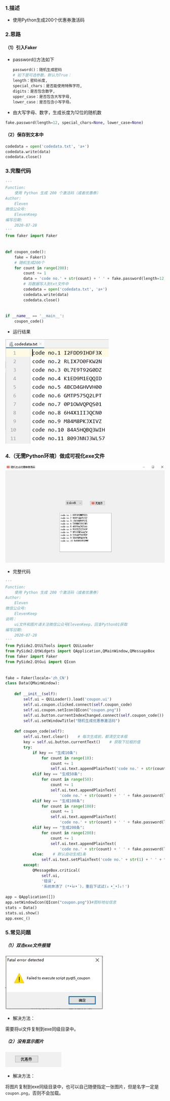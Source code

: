 ### 1.描述

- 使用Python生成200个优惠券激活码

### 2.思路

#### （1）引入Faker

- password()方法如下

  ```python
  password()：随机生成密码
  # 如下是可选参数，默认为True：
  length：密码长度,
  special_chars：是否能使用特殊字符,
  digits：是否包含数字,
  upper_case：是否包含大写字母,
  lower_case：是否包含小写字母。
  ```

- 由大写字母、数字，生成长度为12位的随机数
```python
fake.password(length=12, special_chars=None, lower_case=None)
```

#### （2）保存到文本中

```python
codedata = open('codedata.txt', 'a+')
codedata.write(data)
codedata.close()
```

### 3.完整代码

```python
'''
Function:
	使用 Python 生成 200 个激活码（或者优惠券）
Author:
	Eleven
微信公众号:
	ElevenKeep
编写日期:
	2020-07-28
'''
from faker import Faker


def coupon_code():
    fake = Faker()
    # 随机生成200个
    for count in range(200):
        count += 1
        data = 'code no.' + str(count) + ' ' + fake.password(length=12, special_chars=None, lower_case=None) + '\n'
        # 将数据写入到txt文件中
        codedata = open('codedata.txt', 'a+')
        codedata.write(data)
        codedata.close()


if __name__ == '__main__':
    coupon_code()

```

- 运行结果

![image-20200728132550764](assets/image-20200728132550764.png)

### 4.（无需Python环境）做成可视化exe文件

![image-20200728155346460](assets/image-20200728155346460.png)

- 完整代码

```python
'''
Function:
	使用 Python 生成 200 个激活码（或者优惠券）
Author:
	Eleven
微信公众号:
	ElevenKeep
说明：
    ui文件和图片请关注微信公众号ElevenKeep，回复Python01获取
编写日期:
	2020-07-28
'''
from PySide2.QtUiTools import QUiLoader
from PySide2.QtWidgets import QApplication,QMainWindow,QMessageBox
from faker import Faker
from PySide2.QtGui import QIcon


fake = Faker(locale='zh_CN')
class Data(QMainWindow):

    def __init__(self):
        self.ui = QUiLoader().load('coupon.ui')
        self.ui.coupon.clicked.connect(self.coupon_code)
        self.ui.coupon.setIcon(QIcon("coupon.png"))
        self.ui.button.currentIndexChanged.connect(self.coupon_code())
        self.ui.setWindowTitle("随机生成优惠券激活码")

    def coupon_code(self):
        self.ui.text.clear()    # 每次生成前，都清空文本框
        key = self.ui.button.currentText()    # 获取下拉框的值
        try:
            if key == "生成10条":
                for count in range(10):
                    count += 1
                    self.ui.text.appendPlainText('code no.' + str(count) + ' ' + fake.password(length=12, special_chars=None, lower_case=None))
            elif key == "生成50条":
                for count in range(50):
                    count += 1
                    self.ui.text.appendPlainText(
                        'code no.' + str(count) + ' ' + fake.password(length=12, special_chars=None, lower_case=None))
            elif key == "生成100条":
                for count in range(100):
                    count += 1
                    self.ui.text.appendPlainText(
                        'code no.' + str(count) + ' ' + fake.password(length=12, special_chars=None, lower_case=None))
            elif key == "生成200条":
                for count in range(200):
                    count += 1
                    self.ui.text.appendPlainText(
                        'code no.' + str(count) + ' ' + fake.password(length=12, special_chars=None, lower_case=None))
            else:    # 默认自动生成1条
                self.ui.text.setPlainText('code no.' + str(1) + ' ' + fake.password(length=12, special_chars=None, lower_case=None))
        except:
            QMessageBox.critical(
                self.ui,
                '错误',
                '系统奔溃了 (*•̀ㅂ•́)，重启下试试(ง •̀_•́)ง！')

app = QApplication([])
app.setWindowIcon(QIcon("coupon.png"))#图标地址信息
stats = Data()
stats.ui.show()
app.exec_()
```

### 5.常见问题

##### （1）双击exe文件报错

![image-20200728160226935](assets/image-20200728160226935.png)

- 解决方法：

需要将ui文件复制到exe同级目录中。

##### （2）没有显示图片

![image-20200728160508409](assets/image-20200728160508409.png)

- 解决方法：

将图片复制到exe同级目录中，也可以自己随便指定一张图片，但是名字一定是`coupon.png`，否则不会加载。